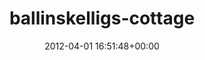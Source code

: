---
title:		"ballinskelligs-cottage"
type:		"photos"
mediatype:		"upload"
location:		"TBC"
date:		"2012-04-01 16:51:48+00:00"
album:		"abandoned"
filename:		"ballinskelligs-cottage.md"
series:		""
cl_public_id:		"abandoned/ballinskelligs-cottage"
cl_version:		1497000047
format:		"tiff"
bytes:		5241268
width:		2560
height:		1440
colours:
- "#CED0D2"
- "#EFEDEB"
- "#E7E7E4"
- "#707166"
- "#3B3A31"
- "#DFE1DF"
- "#353123"
- "#CBCDD0"
- "#383E26"
- "#5A673D"
- "#737A74"
- "#6D767A"
exposure_mode:		"Auto"
program:		"Aperture-priority AE"
aperture:		"13.0"
focal_length:		"35.0 mm"
iso:		"200"
shutter_speed:		"1/125"
metering:		"Multi-segment"
flash:		"Off, Did not fire"
white_balance:		"Custom"
colour_temp:		"5400"
has_crop:		"false"
orientation:		"Horizontal (normal)"
camera_model:		"NIKON D7000"
lens_info:		"35mm f/1.8"
artist:		"Matt Finucane"
x_resolution:		"300"
y_resolution:		"300"
---